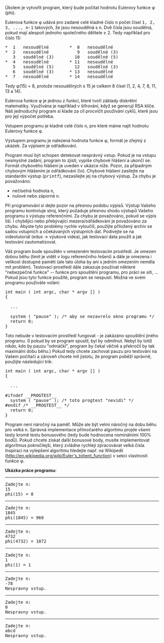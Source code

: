 Úkolem je vytvořit program, který bude počítat hodnotu Eulerovy funkce φ (phi).

Eulerova funkce φ udává pro zadané celé kladné číslo <tt>n</tt> počet čísel <tt>1, 2, 3, ..., n-1</tt> takových, že jsou nesoudělná s <tt>n</tt>. Dvě čísla jsou soudělná, pokud mají alespoň jednoho společného dělitele ≥ 2\. Tedy například pro číslo 15:

<pre>*  1   nesoudělné        *  8   nesoudělné
*  2   nesoudělné           9   soudělné (3)
   3   soudělné (3)        10   soudělné (5)
*  4   nesoudělné        * 11   nesoudělné  
   5   soudělné (5)        12   soudělné (3)  
   6   soudělné (3)      * 13   nesoudělné
*  7   nesoudělné        * 14   nesoudělné
</pre>

Tedy φ(15) = 8, protože nesoudělných s 15 je celkem 8 čísel (1, 2, 4, 7, 8, 11, 13 a 14).

Eulerova funkce φ je jednou z funkcí, které tvoří základy diskrétní matematiky. Využívána je například v šifrování, když se generují RSA klíče. Náš jednoduchý program si klade za cíl procvičit používání cyklů, které jsou pro její výpočet potřeba.

Vstupem programu je kladné celé číslo <tt>n</tt>, pro které máme najít hodnotu Eulerovy funkce φ.

Výstupem programu je nalezená hodnota funkce φ, formát je zřejmý z ukázek. Za výpisem je odřádkování.

Program musí být schopen detekovat nesprávný vstup. Pokud je na vstupu nesmyslné zadání, program to zjistí, vypíše chybové hlášení a ukončí se. Formát chybového hlášení je uveden v ukázce níže. Pozor, za případným chybovým hlášením je odřádkování (\n). Chybové hlášení zasílejte na standardní výstup (<tt>printf</tt>), nezasílejte jej na chybový výstup. Za chybu je považováno:

*   nečíselná hodnota <tt>n</tt>,
*   nulové nebo záporné <tt>n</tt>.

Při programování si dejte pozor na přesnou podobu výpisů. Výstup Vašeho programu kontroluje stroj, který požaduje přesnou shodu výstupů Vašeho programu s výstupy referenčními. Za chybu je považováno, pokud se výpis liší. I chybějící nebo přebývající mezera/odřádkování je považováno za chybu. Abyste tyto problémy rychle vyloučili, použijte přiložený archiv se sadou vstupních a očekávaných výstupních dat. Podívejte se na videotutoriál (edux -> výuková videa), jak testovací data použít a jak testování zautomatizovat.

Váš program bude spouštěn v omezeném testovacím prostředí. Je omezen dobou běhu (limit je vidět v logu referenčního řešení) a dále je omezena i velikost dostupné paměti (ale tato úloha by ani s jedním omezením neměla mít problém). Testovací prostředí dále zakazuje používat některé "nebezpečné funkce" -- funkce pro spouštění programu, pro práci se sítí, ... Pokud jsou tyto funkce použité, program se nespustí. Možná ve svém programu používáte volání:

<pre>int main ( int argc, char * argv [] )
{

  ...

  system ( "pause" ); /* aby se nezavrelo okno programu */
  return 0;
}
</pre>

Toto nebude v testovacím prostředí fungovat - je zakázáno spouštění jiného programu. (I pokud by se program spustil, byl by odmítnut. Nebyl by totiž nikdo, kdo by pauzu "odmáčkl", program by čekal věčně a překročil by tak maximální dobu běhu.) Pokud tedy chcete zachovat pauzu pro testování na Vašem počítači a zároveň chcete mít jistotu, že program poběží správně, použijte následující trik:

<pre>int main ( int argc, char * argv [] )
{

  ...

#ifndef __PROGTEST__
  system ( "pause" ); /* toto progtest "nevidi" */
#endif /* __PROGTEST__ */
  return 0;
}
</pre>

Program není náročný na paměť. Může ale být velmi náročný na dobu běhu pro velká <tt>n</tt>. Správná implementace přímočarého algoritmu projde všemi testy kromě testu bonusového (tedy bude hodnocena nominálními 100% bodů). Pokud chcete získat další bonusové body, musíte implementovat algoritmus pokročilejší, který zvládne rychleji zpracovávat velká čísla. Inspiraci na vylepšení algoritmu hledejte např. na Wikipedii (http://en.wikipedia.org/wiki/Euler's_totient_function) v sekci vlastností funkce φ.

**Ukázka práce programu:**  

* * *

<pre>Zadejte n:
15
phi(15) = 8
</pre>

* * *

<pre>Zadejte n:
1845
phi(1845) = 960
</pre>

* * *

<pre>Zadejte n:
4732
phi(4732) = 1872
</pre>

* * *

<pre>Zadejte n:
1
phi(1) = 1
</pre>

* * *

<pre>Zadejte n:
-78
Nespravny vstup.
</pre>

* * *

<pre>Zadejte n:
0
Nespravny vstup.
</pre>

* * *

<pre>Zadejte n:
abcd
Nespravny vstup.
</pre>
